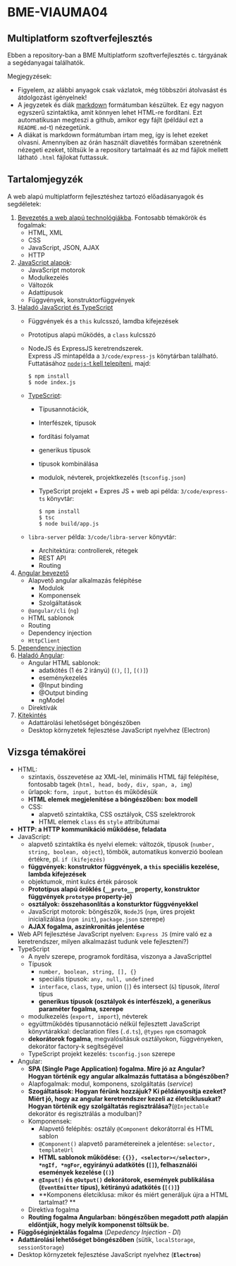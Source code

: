 # BME-VIAUMA04
## Multiplatform szoftverfejlesztés

Ebben a repository-ban a BME Multiplatform szoftverfejlesztés c. tárgyának a segédanyagai találhatók. 

Megjegyzések:
 * Figyelem, az alábbi anyagok csak vázlatok, még többszöri átolvasást és átdolgozást igényelnek!
 * A jegyzetek és diák [markdown](https://en.wikipedia.org/wiki/Markdown) formátumban készültek. Ez egy nagyon egyszerű szintaktika, amit könnyen lehet HTML-re fordítani. Ezt automatikusan megteszi a github, amikor egy fájlt (például ezt a `README.md`-t) nézegetünk. 
 * A diákat is markdown formátumban írtam meg, így is lehet ezeket olvasni. Amennyiben az órán használt diavetítés formában szeretnénk nézegeti ezeket, töltsük le a repository tartalmaát és az md fájlok mellett látható `.html` fájlokat futtassuk. 

## Tartalomjegyzék
A web alapú multiplatform fejlesztéshez tartozó előadásanyagok és segdéletek:
1. [Bevezetés a web alapú technológiákba](1/ea1.md). Fontosabb témakörök és fogalmak:
    * HTML, XML
    * CSS
    * JavaScript, JSON, AJAX
    * HTTP
1. [JavaScript alapok](2/ea2.md):
    * JavaScript motorok
    * Modulkezelés
    * Változók
    * Adattípusok
    * Függvények, konstruktorfüggvények
1. [Haladó JavaScript és TypeScript](3/ea3.md)
    * Függvények és a `this` kulcsszó, lamdba kifejezések
    * Prototípus alapú működés, a `class` kulcsszó
    * NodeJS és ExpressJS keretrendszerek.  
        Express JS mintapélda a `3/code/express-js` könytárban található. Futtatásához [`nodejs`-t kell telepíteni](https://nodejs.org/en/), majd:
            
        ```console
        $ npm install
        $ node index.js
        ```
    *  [TypeScript](https://www.typescriptlang.org/):
        * Típusannotációk, 
        * Interfészek, típusok
        * fordítási folyamat
        * generikus típusok
        * típusok kombinálása
        * modulok, névterek, projektkezelés (`tsconfig.json`)
        * TypeScript projekt + Expres JS + web api példa: `3/code/express-ts` könyvtár:
        
            ```console
            $ npm install
            $ tsc
            $ node build/app.js
            ```
    * `libra-server` példa: `3/code/libra-server` könyvtár: 
        * Architektúra: controllerek, rétegek 
        * REST API
        * Routing
1. [Angular bevezető](4/ea4.md)
    * Alapvető angular alkalmazás felépítése 
        * Modulok
        * Komponensek
        * Szolgáltatások
    * `@angular/cli` (`ng`)
    * HTML sablonok
    * Routing
    * Dependency injection
    * `HttpClient`
1. [Dependency injection](5/ea5.md)
1. [Haladó Angular](6/ea6.md):
    * Angular HTML sablonok: 
        * adatkötés (1 és 2 irányú) (`()`, `[]`, `[()]`)
        * eseménykezelés
        * @Input binding
        * @Output binding
        * ngModel
    * Direktívák
1. [Kitekintés](7/ea7.md)
    * Adattárolási lehetőséget böngészőben
    * Desktop környzetek fejlesztése JavaScript nyelvhez (Electron)


## Vizsga témakörei

 * HTML: 
    * szintaxis, összevetése az XML-lel, minimális HTML fájl felépítése, fontosabb tagek (`html, head, body, div, span, a, img`)
    * űrlapok: `form, input, button` és működésük
    * **HTML elemek megjelenítése a böngészőben: box modell**
    * CSS: 
        * alapvető szintaktika, CSS osztályok, CSS szelektrorok
        * HTML elemek `class` és `style` attribútumai
 * **HTTP: a HTTP kommunikáció működése, feladata**
 * JavaScript:
    * alapvető szintaktika és nyelvi elemek: változók, típusok (`number, string, boolean, object`), tömbök, automatikus konverzió boolean értékre, pl. `if (kifejezés)`
    * **függvények: konstruktor függvények, a `this` speciális kezelése, lambda kifejezések**
    * objektumok, mint kulcs érték párosok
    * **Prototípus alapú öröklés (`__proto__` property, konstruktor függvények `prototype` property-je)**
    * **osztályok: összehasonlítás a konsturktor függvényekkel**
    * JavaScript motorok: böngészők, `NodeJS` (`npm`, üres projekt inicializálása (`npm init`), `package.json` szerepe)
    * **AJAX fogalma, aszinkronitás jelentése**
  * Web API fejlesztése JavaScript nyelven: `Express JS` (mire való ez a keretrendszer, milyen alkalmazást tudunk vele fejleszteni?)
  * TypeScript
    * A nyelv szerepe, programok fordítása, viszonya a JavaScripttel
    * Típusok
        * `number, boolean, string, [], {}`
        * speciális típusok: `any, null, undefined`
        * `interface`, `class`, `type`, union (`|`) és intersect (`&`) típusok, *literal* típus
        * **generikus típusok (osztályok és interfészek), a generikus paraméter fogalma, szerepe**
    * modulkezelés (`export, import`), névterek
    * együttműködés típusannotáció nélkül fejlesztett JavaScript könyvtárakkal: declaration files (`.d.ts`), `@types` `npm` csomagok
    * **dekorátorok fogalma**, megvalósításuk osztályokon, függvényeken, dekorátor factory-k segítségével
    * TypeScript projekt kezelés: `tsconfig.json` szerepe
 * Angular:
    * **SPA (Single Page Application) fogalma. Mire jó az Angular? Hogyan történik egy angular alkalmazás futtatása a böngészőben?**
    * Alapfogalmak: modul, komponens, szolgáltatás (*service*)
    * **Szogáltatások: Hogyan férünk hozzájuk? Ki példányosítja ezeket? Miért jó, hogy az angular keretrendszer kezeli az életciklusukat? Hogyan történik egy szolgáltatás regisztrálása?**(`@Injectable` dekorátor és regisztrálás a modulban)?
    * Komponensek:
        * Alapvető felépítés: osztály `@Component` dekorátorral és HTML sablon
        * `@Component()` alapvető paramétereinek a jelentése: `selector, templateUrl`
        * **HTML sablonok működése: `{{}}, <selector></selector>, *ngIf, *ngFor`, egyirányú adatkötés (`[]`), felhasználói események kezelése (`()`)**
        * **`@Input()` és `@Output()` dekorátorok, események publikálása (`EventEmitter` típus), kétirányú adatkötés (`[()]`)**
        * **Komponens életciklusa: mikor és miért generáljuk újra a HTML tartalmat? **
    * Direktíva fogalma
    * **Routing fogalma Angularban: böngészőben megadott *path* alapján eldöntjük, hogy melyik komponenst töltsük be.** 
 * **Függőséginjektálás fogalma** (*Depedency Injection - DI*)
 * **Adattárolási lehetőséget böngészőben** (sütik, `localStorage`, `sessionStorage`)
 * Desktop környzetek fejlesztése JavaScript nyelvhez (**`Electron`**)
    
    
        